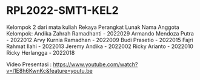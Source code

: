 # RPL2022-SMT1-KEL2
Kelompok 2 dari mata kuliah Rekaya Perangkat Lunak
Nama Anggota Kelompok:
Andika Zahrah Ramadhanti - 2022029
Armando Mendoza Putra - 2022012
Arvy Kurnia Ramadhan - 2022009
Budi Prasetio - 2022015
Fajri Rahmat Ilahi - 2022013
Jeremy Andika - 2022002
Ricky Arianto - 2022010
Ricky Herlangga - 2022018

Video Presentasi : https://www.youtube.com/watch?v=l1E8h6KwnKc&feature=youtu.be
